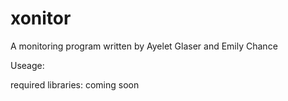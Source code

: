 # xonitor

A monitoring program written by Ayelet Glaser and Emily Chance

Useage: 

required libraries: 
coming soon
